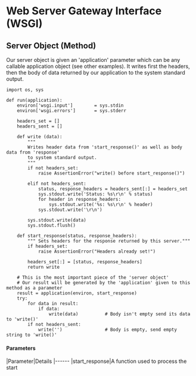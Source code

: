 # Web Server Gateway Interface (WSGI)



## Server Object (Method)


Our server object is given an 'application' parameter which can be any callable application object (see other examples).  It writes first the headers, then the body of data returned by our application to the system standard output.

```
import os, sys    

def run(application):
    environ['wsgi.input']        = sys.stdin
    environ['wsgi.errors']       = sys.stderr

    headers_set = []
    headers_sent = []

    def write (data):
        """ 
        Writes header data from 'start_response()' as well as body data from 'response' 
        to system standard output. 
        """
        if not headers_set:
            raise AssertionError("write() before start_response()")

        elif not headers_sent:
            status, response_headers = headers_sent[:] = headers_set
            sys.stdout.write('Status: %s\r\n' % status)
            for header in response_headers:
                sys.stdout.write('%s: %s\r\n' % header)
            sys.stdout.write('\r\n')

        sys.stdout.write(data)
        sys.stdout.flush()

    def start_response(status, response_headers):
        """ Sets headers for the response returned by this server."""
        if headers_set:
            raise AssertionError("Headers already set!")

        headers_set[:] = [status, response_headers]
        return write

    # This is the most important piece of the 'server object'
    # Our result will be generated by the 'application' given to this method as a parameter
    result = application(environ, start_response)
    try:
        for data in result:
            if data:
                write(data)          # Body isn't empty send its data to 'write()'
        if not headers_sent:
            write('')                # Body is empty, send empty string to 'write()'

```



#### Parameters


|Parameter|Details
|------
|start_response|A function used to process the start

